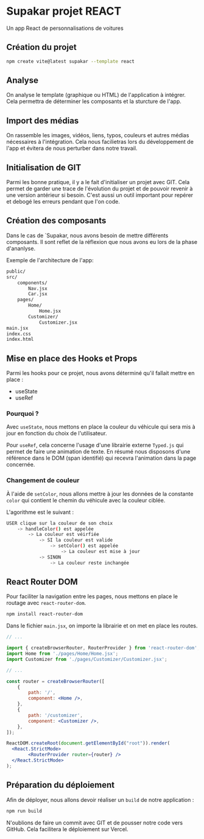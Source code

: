 # Supakar projet REACT

Un app React de personnalisations de voitures


## Création du projet

```bash
npm create vite@latest supakar --template react
```

## Analyse

On analyse le template (graphique ou HTML) de l'application à intégrer. Cela permettra de déterminer  les composants et la sturcture de l'app.

## Import des médias

On rassemble les images, vidéos, liens, typos, couleurs et autres médias nécessaires à l'intégration. Cela nous facilietras lors du développement de l'app et évitera de nous perturber dans notre travail.

## Initialisation de GIT

Parmi les bonne pratique, il y a le fait d'initialiser un projet avec GIT. Cela permet de garder une trace de l'évolution du projet et de pouvoir revenir à une version antérieur si besoin. C'est aussi un outil important pour repérer et debogé les erreurs pendant que l'on code.

## Création des composants

Dans le cas de `Supakar, nous avons besoin de mettre différents composants. Il sont reflet de la réflexion que nous avons eu lors de la phase d'ananlyse.

Exemple de l'architecture de l'app:

```bash
public/
src/
    components/
        Nav.jsx
        Car.jsx
    pages/
        Home/
            Home.jsx
        Customizer/
            Customizer.jsx      
main.jsx
index.css
index.html
```

## Mise en place des Hooks et Props

Parmi les hooks pour ce projet, nous avons déterminé qu'il fallait mettre en place :
- useState
- useRef

### Pourquoi ?

Avec `useState`, nous mettons en place la couleur du véhicule qui sera mis à jour en fonction du choix de l'utilisateur.

Pour `useRef`, cela concerne l'usage d'une librairie externe `Typed.js` qui permet de faire une animation de texte. En résumé nous disposons d'une référence dans le DOM (span identifié) qui recevra l'animation dans la page concernée.

### Changement de couleur

À l'aide de `setColor`, nous allons mettre à jour les données de la constante `color` qui contient le chemin du véhicule avec la couleur ciblée.

L'agorithme est le suivant :

```bash
USER clique sur la couleur de son choix
    -> handleColor() est appelée
        -> La couleur est véirfiée
            -> SI la couleur est valide
                -> setColor() est appelée
                    -> La couleur est mise à jour
            -> SINON
                -> La couleur reste inchangée
```

## React Router DOM

Pour faciliter la navigation entre les pages, nous mettons en place le routage avec `react-router-dom`.

```bash
npm install react-router-dom
```

Dans le fichier `main.jsx`, on importe la librairie et on met en place les routes.

```jsx
// ...

import { createBrowserRouter, RouterProvider } from 'react-router-dom';
import Home from './pages/Home/Home.jsx';
import Customizer from './pages/Customizer/Customizer.jsx';

// ...

const router = createBrowserRouter([
    {
        path: '/',
        component: <Home />,
    },
    {
        path: '/customizer',
        component: <Customizer />,
    },
]);

ReactDOM.createRoot(document.getElementById("root")).render(
  <React.StrictMode>
        <RouterProvider router={router} />
  </React.StrictMode>
);

```

## Préparation du déploiement

Afin de déployer, nous allons devoir réaliser un `build` de notre application :

```bash
npm run build
```

N'oublions de faire un commit avec GIT et de pousser notre code vers GitHub. Cela facilitera le déploiement sur Vercel.